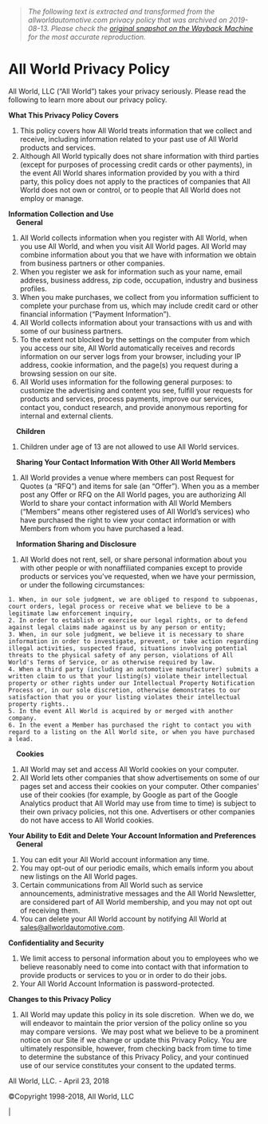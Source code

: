 > *The following text is extracted and transformed from the allworldautomotive.com privacy policy that was archived on 2019-08-13. Please check the [original snapshot on the Wayback Machine](https://web.archive.org/web/20190813035419id_/http%3A//allworldautomotive.com/privacy.php) for the most accurate reproduction.*

# All World Privacy Policy

All World, LLC (“All World”) takes your privacy seriously. Please read the following to learn more about our privacy policy.

**What This Privacy Policy Covers**

  1. This policy covers how All World treats information that we collect and receive, including information related to your past use of All World products and services. 
  2. Although All World typically does not share information with third parties (except for purposes of processing credit cards or other payments), in the event All World shares information provided by you with a third party, this policy does not apply to the practices of companies that All World does not own or control, or to people that All World does not employ or manage.



**Information Collection and Use**   
    **General**

  1. All World collects information when you register with All World, when you use All World, and when you visit All World pages. All World may combine information about you that we have with information we obtain from business partners or other companies.
  2. When you register we ask for information such as your name, email address, business address, zip code, occupation, industry and business profiles.
  3. When you make purchases, we collect from you information sufficient to complete your purchase from us, which may include credit card or other financial information (“Payment Information”).
  4. All World collects information about your transactions with us and with some of our business partners.
  5. To the extent not blocked by the settings on the computer from which you access our site, All World automatically receives and records information on our server logs from your browser, including your IP address, cookie information, and the page(s) you request during a browsing session on our site.
  6. All World uses information for the following general purposes: to customize the advertising and content you see, fulfill your requests for products and services, process payments, improve our services, contact you, conduct research, and provide anonymous reporting for internal and external clients.



    **Children**

  1. Children under age of 13 are not allowed to use All World services.



    **Sharing Your Contact Information With Other All World Members**

  1. All World provides a venue where members can post Request for Quotes (a “RFQ”) and items for sale (an “Offer”). When you as a member post any Offer or RFQ on the All World pages, you are authorizing All World to share your contact information with All World Members (“Members” means other registered uses of All World’s services) who have purchased the right to view your contact information or with Members from whom you have purchased a lead.



    **Information Sharing and Disclosure**

  1. All World does not rent, sell, or share personal information about you with other people or with nonaffiliated companies except to provide products or services you've requested, when we have your permission, or under the following circumstances:


    1. When, in our sole judgment, we are obliged to respond to subpoenas, court orders, legal process or receive what we believe to be a legitimate law enforcement inquiry, 
    2. In order to establish or exercise our legal rights, or to defend against legal claims made against us by any person or entity;
    3. When, in our sole judgment, we believe it is necessary to share information in order to investigate, prevent, or take action regarding illegal activities, suspected fraud, situations involving potential threats to the physical safety of any person, violations of All World's Terms of Service, or as otherwise required by law.
    4. When a third party (including an automotive manufacturer) submits a written claim to us that your listing(s) violate their intellectual property or other rights under our Intellectual Property Notification Process or, in our sole discretion, otherwise demonstrates to our satisfaction that you or your listing violates their intellectual property rights.. 
    5. In the event All World is acquired by or merged with another company. 
    6. In the event a Member has purchased the right to contact you with regard to a listing on the All World site, or when you have purchased a lead. 



    **Cookies**

  1. All World may set and access All World cookies on your computer.
  2. All World lets other companies that show advertisements on some of our pages set and access their cookies on your computer. Other companies' use of their cookies (for example, by Google as part of the Google Analytics product that All World may use from time to time) is subject to their own privacy policies, not this one. Advertisers or other companies do not have access to All World cookies.



**Your Ability to Edit and Delete Your Account Information and Preferences**     **General**

  1. You can edit your All World account information any time.
  2. You may opt-out of our periodic emails, which emails inform you about new listings on the All World pages.
  3. Certain communications from All World such as service announcements, administrative messages and the All World Newsletter, are considered part of All World membership, and you may not opt out of receiving them.
  4. You can delete your All World account by notifying All World at [sales@allworldautomotive.com](mailto:sales@allworldautomotive.com).



**Confidentiality and Security**

  1. We limit access to personal information about you to employees who we believe reasonably need to come into contact with that information to provide products or services to you or in order to do their jobs.
  2. Your All World Account Information is password-protected.



**Changes to this Privacy Policy**

  1. All World may update this policy in its sole discretion.  When we do, we will endeavor to maintain the prior version of the policy online so you may compare versions.  We may post what we believe to be a prominent notice on our Site if we change or update this Privacy Policy. You are ultimately responsible, however, from checking back from time to time to determine the substance of this Privacy Policy, and your continued use of our service constitutes your consent to the updated terms. 



All World, LLC. - April 23, 2018

©Copyright 1998-2018, All World, LLC

| 

[](https://www.google.com/adplanner/site_profile?s=allworldautomotive.com&b=1)
